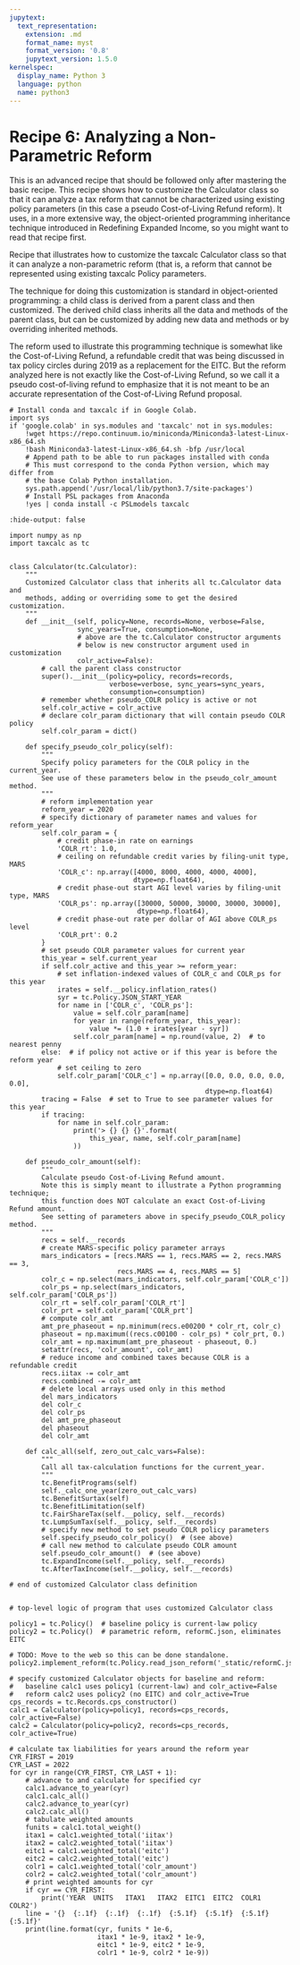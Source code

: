 ```yaml
---
jupytext:
  text_representation:
    extension: .md
    format_name: myst
    format_version: '0.8'
    jupytext_version: 1.5.0
kernelspec:
  display_name: Python 3
  language: python
  name: python3
---
```


# Recipe 6: Analyzing a Non-Parametric Reform

This is an advanced recipe that should be followed only after mastering the basic recipe.
This recipe shows how to customize the Calculator class so that it can analyze a tax reform
that cannot be characterized using existing policy parameters (in this case a pseudo Cost-of-Living Refund reform).
It uses, in a more extensive way, the object-oriented programming inheritance technique introduced in Redefining Expanded Income,
so you might want to read that recipe first.

Recipe that illustrates how to customize the taxcalc Calculator class so that
it can analyze a non-parametric reform (that is, a reform that cannot be
represented using existing taxcalc Policy parameters.

The technique for doing this customization is standard in object-oriented
programming: a child class is derived from a parent class and then customized.
The derived child class inherits all the data and methods of the parent class,
but can be customized by adding new data and methods or by overriding inherited
methods.

The reform used to illustrate this programming technique is somewhat like
the Cost-of-Living Refund, a refundable credit that was being discussed in
tax policy circles during 2019 as a replacement for the EITC.  But the
reform analyzed here is not exactly like the Cost-of-Living Refund, so we
call it a pseudo cost-of-living refund to emphasize that it is not meant
to be an accurate representation of the Cost-of-Living Refund proposal.

```{code-cell} ipython3
# Install conda and taxcalc if in Google Colab.
import sys
if 'google.colab' in sys.modules and 'taxcalc' not in sys.modules:
    !wget https://repo.continuum.io/miniconda/Miniconda3-latest-Linux-x86_64.sh
    !bash Miniconda3-latest-Linux-x86_64.sh -bfp /usr/local
    # Append path to be able to run packages installed with conda
    # This must correspond to the conda Python version, which may differ from
    # the base Colab Python installation.
    sys.path.append('/usr/local/lib/python3.7/site-packages')
    # Install PSL packages from Anaconda
    !yes | conda install -c PSLmodels taxcalc
```

```{code-cell} ipython3
:hide-output: false

import numpy as np
import taxcalc as tc


class Calculator(tc.Calculator):
    """
    Customized Calculator class that inherits all tc.Calculator data and
    methods, adding or overriding some to get the desired customization.
    """
    def __init__(self, policy=None, records=None, verbose=False,
                 sync_years=True, consumption=None,
                 # above are the tc.Calculator constructor arguments
                 # below is new constructor argument used in customization
                 colr_active=False):
        # call the parent class constructor
        super().__init__(policy=policy, records=records,
                         verbose=verbose, sync_years=sync_years,
                         consumption=consumption)
        # remember whether pseudo_COLR policy is active or not
        self.colr_active = colr_active
        # declare colr_param dictionary that will contain pseudo COLR policy
        self.colr_param = dict()

    def specify_pseudo_colr_policy(self):
        """
        Specify policy parameters for the COLR policy in the current_year.
        See use of these parameters below in the pseudo_colr_amount method.
        """
        # reform implementation year
        reform_year = 2020
        # specify dictionary of parameter names and values for reform_year
        self.colr_param = {
            # credit phase-in rate on earnings
            'COLR_rt': 1.0,
            # ceiling on refundable credit varies by filing-unit type, MARS
            'COLR_c': np.array([4000, 8000, 4000, 4000, 4000],
                               dtype=np.float64),
            # credit phase-out start AGI level varies by filing-unit type, MARS
            'COLR_ps': np.array([30000, 50000, 30000, 30000, 30000],
                                dtype=np.float64),
            # credit phase-out rate per dollar of AGI above COLR_ps level
            'COLR_prt': 0.2
        }
        # set pseudo COLR parameter values for current year
        this_year = self.current_year
        if self.colr_active and this_year >= reform_year:
            # set inflation-indexed values of COLR_c and COLR_ps for this year
            irates = self.__policy.inflation_rates()
            syr = tc.Policy.JSON_START_YEAR
            for name in ['COLR_c', 'COLR_ps']:
                value = self.colr_param[name]
                for year in range(reform_year, this_year):
                    value *= (1.0 + irates[year - syr])
                self.colr_param[name] = np.round(value, 2)  # to nearest penny
        else:  # if policy not active or if this year is before the reform year
            # set ceiling to zero
            self.colr_param['COLR_c'] = np.array([0.0, 0.0, 0.0, 0.0, 0.0],
                                                 dtype=np.float64)
        tracing = False  # set to True to see parameter values for this year
        if tracing:
            for name in self.colr_param:
                print('> {} {} {}'.format(
                    this_year, name, self.colr_param[name]
                ))

    def pseudo_colr_amount(self):
        """
        Calculate pseudo Cost-of-Living Refund amount.
        Note this is simply meant to illustrate a Python programming technique;
        this function does NOT calculate an exact Cost-of-Living Refund amount.
        See setting of parameters above in specify_pseudo_COLR_policy method.
        """
        recs = self.__records
        # create MARS-specific policy parameter arrays
        mars_indicators = [recs.MARS == 1, recs.MARS == 2, recs.MARS == 3,
                           recs.MARS == 4, recs.MARS == 5]
        colr_c = np.select(mars_indicators, self.colr_param['COLR_c'])
        colr_ps = np.select(mars_indicators, self.colr_param['COLR_ps'])
        colr_rt = self.colr_param['COLR_rt']
        colr_prt = self.colr_param['COLR_prt']
        # compute colr_amt
        amt_pre_phaseout = np.minimum(recs.e00200 * colr_rt, colr_c)
        phaseout = np.maximum((recs.c00100 - colr_ps) * colr_prt, 0.)
        colr_amt = np.maximum(amt_pre_phaseout - phaseout, 0.)
        setattr(recs, 'colr_amount', colr_amt)
        # reduce income and combined taxes because COLR is a refundable credit
        recs.iitax -= colr_amt
        recs.combined -= colr_amt
        # delete local arrays used only in this method
        del mars_indicators
        del colr_c
        del colr_ps
        del amt_pre_phaseout
        del phaseout
        del colr_amt

    def calc_all(self, zero_out_calc_vars=False):
        """
        Call all tax-calculation functions for the current_year.
        """
        tc.BenefitPrograms(self)
        self._calc_one_year(zero_out_calc_vars)
        tc.BenefitSurtax(self)
        tc.BenefitLimitation(self)
        tc.FairShareTax(self.__policy, self.__records)
        tc.LumpSumTax(self.__policy, self.__records)
        # specify new method to set pseudo COLR policy parameters
        self.specify_pseudo_colr_policy()  # (see above)
        # call new method to calculate pseudo COLR amount
        self.pseudo_colr_amount()  # (see above)
        tc.ExpandIncome(self.__policy, self.__records)
        tc.AfterTaxIncome(self.__policy, self.__records)

# end of customized Calculator class definition


# top-level logic of program that uses customized Calculator class

policy1 = tc.Policy()  # baseline policy is current-law policy
policy2 = tc.Policy()  # parametric reform, reformC.json, eliminates EITC

# TODO: Move to the web so this can be done standalone.
policy2.implement_reform(tc.Policy.read_json_reform('_static/reformC.json'))

# specify customized Calculator objects for baseline and reform:
#   baseline calc1 uses policy1 (current-law) and colr_active=False
#   reform calc2 uses policy2 (no EITC) and colr_active=True
cps_records = tc.Records.cps_constructor()
calc1 = Calculator(policy=policy1, records=cps_records, colr_active=False)
calc2 = Calculator(policy=policy2, records=cps_records, colr_active=True)

# calculate tax liabilities for years around the reform year
CYR_FIRST = 2019
CYR_LAST = 2022
for cyr in range(CYR_FIRST, CYR_LAST + 1):
    # advance to and calculate for specified cyr
    calc1.advance_to_year(cyr)
    calc1.calc_all()
    calc2.advance_to_year(cyr)
    calc2.calc_all()
    # tabulate weighted amounts
    funits = calc1.total_weight()
    itax1 = calc1.weighted_total('iitax')
    itax2 = calc2.weighted_total('iitax')
    eitc1 = calc1.weighted_total('eitc')
    eitc2 = calc2.weighted_total('eitc')
    colr1 = calc1.weighted_total('colr_amount')
    colr2 = calc2.weighted_total('colr_amount')
    # print weighted amounts for cyr
    if cyr == CYR_FIRST:
        print('YEAR  UNITS   ITAX1   ITAX2  EITC1  EITC2  COLR1  COLR2')
    line = '{}  {:.1f}  {:.1f}  {:.1f}  {:5.1f}  {:5.1f}  {:5.1f}  {:5.1f}'
    print(line.format(cyr, funits * 1e-6,
                      itax1 * 1e-9, itax2 * 1e-9,
                      eitc1 * 1e-9, eitc2 * 1e-9,
                      colr1 * 1e-9, colr2 * 1e-9))
```

